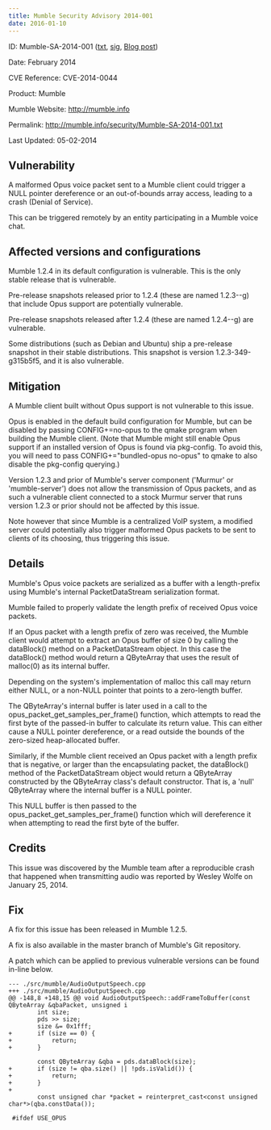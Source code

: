 ```yaml
---
title: Mumble Security Advisory 2014-001
date: 2016-01-10
---
```


ID:              Mumble-SA-2014-001 ([txt](../Mumble-SA-2014-001.txt), [sig](../Mumble-SA-2014-001.txt.sig), [Blog post](/blog/mumble-1.2.5/))

Date:            February 2014

CVE Reference:   CVE-2014-0044

Product:         Mumble

Mumble Website:  http://mumble.info

Permalink:       http://mumble.info/security/Mumble-SA-2014-001.txt

Last Updated:    05-02-2014

## Vulnerability

A malformed Opus voice packet sent to a Mumble client could trigger a NULL pointer dereference or an out-of-bounds array access, leading to a crash (Denial of Service).

This can be triggered remotely by an entity participating in a Mumble voice chat.

## Affected versions and configurations

Mumble 1.2.4 in its default configuration is vulnerable. This is the only stable release that is vulnerable.

Pre-release snapshots released prior to 1.2.4 (these are named 1.2.3-<number>-g<commit>) that include Opus support are potentially vulnerable.

Pre-release snapshots released after 1.2.4 (these are named 1.2.4-<number>-g<commit>) are vulnerable.

Some distributions (such as Debian and Ubuntu) ship a pre-release snapshot in their stable distributions. This snapshot is version 1.2.3-349-g315b5f5, and it is also vulnerable.

## Mitigation

A Mumble client built without Opus support is not vulnerable to this issue.

Opus is enabled in the default build configuration for Mumble, but can be disabled by passing CONFIG+=no-opus to the qmake program when building the Mumble client. (Note that Mumble might still enable Opus support if an installed version of Opus is found via pkg-config. To avoid this, you will need to pass CONFIG+="bundled-opus no-opus" to qmake to also disable the pkg-config querying.)

Version 1.2.3 and prior of Mumble's server component ('Murmur' or 'mumble-server') does not allow the transmission of Opus packets, and as such a vulnerable client connected to a stock Murmur server that runs version 1.2.3 or prior should not be affected by this issue.

Note however that since Mumble is a centralized VoIP system, a modified server could potentially also trigger malformed Opus packets to be sent to clients of its choosing, thus triggering this issue.

## Details

Mumble's Opus voice packets are serialized as a buffer with a length-prefix using Mumble's internal PacketDataStream serialization format.

Mumble failed to properly validate the length prefix of received Opus voice packets.

If an Opus packet with a length prefix of zero was received, the Mumble client would attempt to extract an Opus buffer of size 0 by calling the dataBlock() method on a PacketDataStream object. In this case the dataBlock() method would return a QByteArray that uses the result of malloc(0) as its internal buffer.

Depending on the system's implementation of malloc this call may return either NULL, or a non-NULL pointer that points to a zero-length buffer.

The QByteArray's internal buffer is later used in a call to the opus_packet_get_samples_per_frame() function, which attempts to read the first byte of the passed-in buffer to calculate its return value. This can either cause a NULL pointer dereference, or a read outside the bounds of the zero-sized heap-allocated buffer.

Similarly, if the Mumble client received an Opus packet with a length prefix that is negative, or larger than the encapsulating packet, the dataBlock() method of the PacketDataStream object would return a QByteArray constructed by the QByteArray class's default constructor. That is, a 'null' QByteArray where the internal buffer is a NULL pointer.

This NULL buffer is then passed to the opus_packet_get_samples_per_frame() function which will dereference it when attempting to read the first byte of the buffer.

## Credits

This issue was discovered by the Mumble team after a reproducible crash that happened when transmitting audio was reported by Wesley Wolfe on January 25, 2014.

## Fix

A fix for this issue has been released in Mumble 1.2.5.

A fix is also available in the master branch of Mumble's Git repository.

A patch which can be applied to previous vulnerable versions can be found in-line below.

```
--- ./src/mumble/AudioOutputSpeech.cpp
+++ ./src/mumble/AudioOutputSpeech.cpp
@@ -148,8 +148,15 @@ void AudioOutputSpeech::addFrameToBuffer(const QByteArray &qbaPacket, unsigned i
 		int size;
 		pds >> size;
 		size &= 0x1fff;
+		if (size == 0) {
+			return;
+		}

 		const QByteArray &qba = pds.dataBlock(size);
+		if (size != qba.size() || !pds.isValid()) {
+			return;
+		}
+
 		const unsigned char *packet = reinterpret_cast<const unsigned char*>(qba.constData());

 #ifdef USE_OPUS
```
